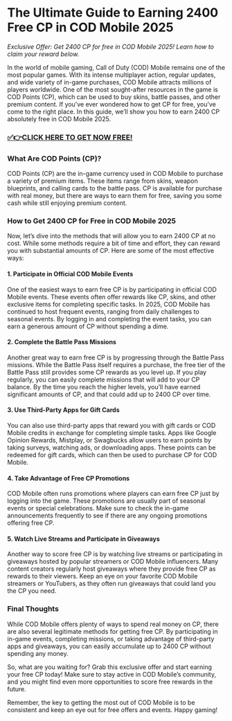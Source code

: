 # The Ultimate Guide to Earning 2400 Free CP in COD Mobile 2025

*Exclusive Offer: Get 2400 CP for free in COD Mobile 2025! Learn how to claim your reward below.*

In the world of mobile gaming, Call of Duty (COD) Mobile remains one of the most popular games. With its intense multiplayer action, regular updates, and wide variety of in-game purchases, COD Mobile attracts millions of players worldwide. One of the most sought-after resources in the game is COD Points (CP), which can be used to buy skins, battle passes, and other premium content. If you’ve ever wondered how to get CP for free, you’ve come to the right place. In this guide, we’ll show you how to earn 2400 CP absolutely free in COD Mobile 2025.

### [✅👉CLICK HERE TO GET NOW FREE!](https://justfree.xyz/call/of/duty/)

### What Are COD Points (CP)?

COD Points (CP) are the in-game currency used in COD Mobile to purchase a variety of premium items. These items range from skins, weapon blueprints, and calling cards to the battle pass. CP is available for purchase with real money, but there are ways to earn them for free, saving you some cash while still enjoying premium content.

### How to Get 2400 CP for Free in COD Mobile 2025

Now, let’s dive into the methods that will allow you to earn 2400 CP at no cost. While some methods require a bit of time and effort, they can reward you with substantial amounts of CP. Here are some of the most effective ways:

#### 1. **Participate in Official COD Mobile Events**

One of the easiest ways to earn free CP is by participating in official COD Mobile events. These events often offer rewards like CP, skins, and other exclusive items for completing specific tasks. In 2025, COD Mobile has continued to host frequent events, ranging from daily challenges to seasonal events. By logging in and completing the event tasks, you can earn a generous amount of CP without spending a dime.

#### 2. **Complete the Battle Pass Missions**

Another great way to earn free CP is by progressing through the Battle Pass missions. While the Battle Pass itself requires a purchase, the free tier of the Battle Pass still provides some CP rewards as you level up. If you play regularly, you can easily complete missions that will add to your CP balance. By the time you reach the higher levels, you’ll have earned significant amounts of CP, and that could add up to 2400 CP over time.

#### 3. **Use Third-Party Apps for Gift Cards**

You can also use third-party apps that reward you with gift cards or COD Mobile credits in exchange for completing simple tasks. Apps like Google Opinion Rewards, Mistplay, or Swagbucks allow users to earn points by taking surveys, watching ads, or downloading apps. These points can be redeemed for gift cards, which can then be used to purchase CP for COD Mobile.

#### 4. **Take Advantage of Free CP Promotions**

COD Mobile often runs promotions where players can earn free CP just by logging into the game. These promotions are usually part of seasonal events or special celebrations. Make sure to check the in-game announcements frequently to see if there are any ongoing promotions offering free CP. 

#### 5. **Watch Live Streams and Participate in Giveaways**

Another way to score free CP is by watching live streams or participating in giveaways hosted by popular streamers or COD Mobile influencers. Many content creators regularly host giveaways where they provide free CP as rewards to their viewers. Keep an eye on your favorite COD Mobile streamers or YouTubers, as they often run giveaways that could land you the CP you need.

### Final Thoughts

While COD Mobile offers plenty of ways to spend real money on CP, there are also several legitimate methods for getting free CP. By participating in in-game events, completing missions, or taking advantage of third-party apps and giveaways, you can easily accumulate up to 2400 CP without spending any money.

So, what are you waiting for? Grab this exclusive offer and start earning your free CP today! Make sure to stay active in COD Mobile’s community, and you might find even more opportunities to score free rewards in the future.

Remember, the key to getting the most out of COD Mobile is to be consistent and keep an eye out for free offers and events. Happy gaming!
